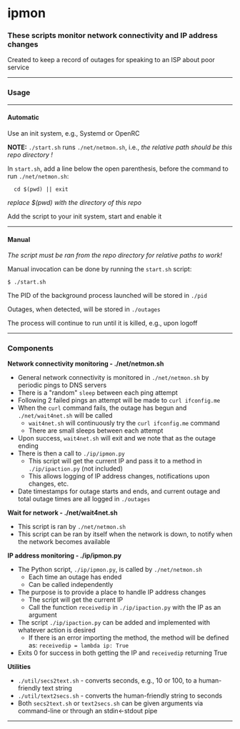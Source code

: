 # ipmon
### These scripts monitor network connectivity and IP address changes

Created to keep a record of outages for speaking to an ISP about poor service
___
### Usage
___
#### Automatic
Use an init system, e.g., Systemd or OpenRC

**NOTE:** `./start.sh` runs `./net/netmon.sh`, i.e., *the relative path should be this repo directory !*

In `start.sh`, add a line below the open parenthesis, before the command to run `./net/netmon.sh`:

`  cd $(pwd) || exit`

*replace $(pwd) with the directory of this repo*

Add the script to your init system, start and enable it
___
#### Manual
*The script must be ran from the repo directory for relative paths to work!*

Manual invocation can be done by running the `start.sh` script:

`$ ./start.sh`

The PID of the background process launched will be stored in `./pid`

Outages, when detected, will be stored in `./outages`

The process will continue to run until it is killed, e.g., upon logoff
___
### Components
**Network connectivity monitoring - ./net/netmon.sh**

- General network connectivity is monitored in `./net/netmon.sh` by periodic pings to DNS servers
- There is a "random" `sleep` between each ping attempt
- Following 2 failed pings an attempt will be made to `curl ifconfig.me`
- When the `curl` command fails, the outage has begun and `./net/wait4net.sh` will be called
  - `wait4net.sh` will continuously try the `curl ifconfig.me` command
  - There are small sleeps between each attempt
- Upon success, `wait4net.sh` will exit and we note that as the outage ending
- There is then a call to `./ip/ipmon.py`
  - This script will get the current IP and pass it to a method in `./ip/ipaction.py` (not included)
  - This allows logging of IP address changes, notifications upon changes, etc.
- Date timestamps for outage starts and ends, and current outage and total outage times are all logged in `./outages`

**Wait for network - ./net/wait4net.sh**

- This script is ran by `./net/netmon.sh`
- This script can be ran by itself when the network is down, to notify when the network becomes available

**IP address monitoring - ./ip/ipmon.py**

- The Python script, `./ip/ipmon.py`, is called by `./net/netmon.sh`
  - Each time an outage has ended
  - Can be called independently
- The purpose is to provide a place to handle IP address changes
  - The script will get the current IP
  - Call the function `receivedip` in `./ip/ipaction.py` with the IP as an argument
- The script `./ip/ipaction.py` can be added and implemented with whatever action is desired
  - If there is an error importing the method, the method will be defined as: `receivedip = lambda ip: True`
- Exits 0 for success in both getting the IP and `receivedip` returning True

**Utilities**
- `./util/secs2text.sh` - converts seconds, e.g., 10 or 100, to a human-friendly text string
- `./util/text2secs.sh` - converts the human-friendly string to seconds
- Both `secs2text.sh` or `text2secs.sh` can be given arguments via command-line or through an stdin<-stdout pipe
___
